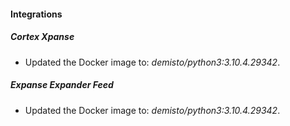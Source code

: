 #### Integrations
##### Cortex Xpanse
- Updated the Docker image to: *demisto/python3:3.10.4.29342*.
##### Expanse Expander Feed
- Updated the Docker image to: *demisto/python3:3.10.4.29342*.

